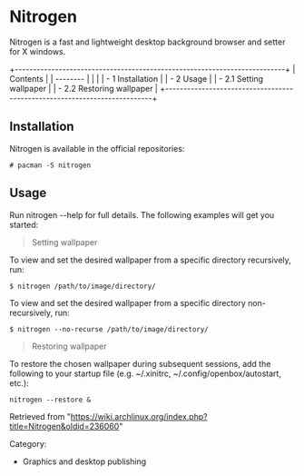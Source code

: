 Nitrogen
========

Nitrogen is a fast and lightweight desktop background browser and setter
for X windows.

+--------------------------------------------------------------------------+
| Contents                                                                 |
| --------                                                                 |
|                                                                          |
| -   1 Installation                                                       |
| -   2 Usage                                                              |
|     -   2.1 Setting wallpaper                                            |
|     -   2.2 Restoring wallpaper                                          |
+--------------------------------------------------------------------------+

Installation
------------

Nitrogen is available in the official repositories:

    # pacman -S nitrogen

Usage
-----

Run nitrogen --help for full details. The following examples will get
you started:

> Setting wallpaper

To view and set the desired wallpaper from a specific directory
recursively, run:

    $ nitrogen /path/to/image/directory/

To view and set the desired wallpaper from a specific directory
non-recursively, run:

    $ nitrogen --no-recurse /path/to/image/directory/

> Restoring wallpaper

To restore the chosen wallpaper during subsequent sessions, add the
following to your startup file (e.g. ~/.xinitrc,
~/.config/openbox/autostart, etc.):

    nitrogen --restore &

Retrieved from
"https://wiki.archlinux.org/index.php?title=Nitrogen&oldid=236060"

Category:

-   Graphics and desktop publishing
